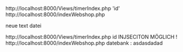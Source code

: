 http://localhost:8000/Views/timerIndex.php 'id'
http://localhost:8000/indexWebshop.php

neue text datei

http://localhost:8000/Views/timerIndex.php  id INJSECITON MÖGLICH !
http://localhost:8000/indexWebshop.php
datebank : asdasdadad
